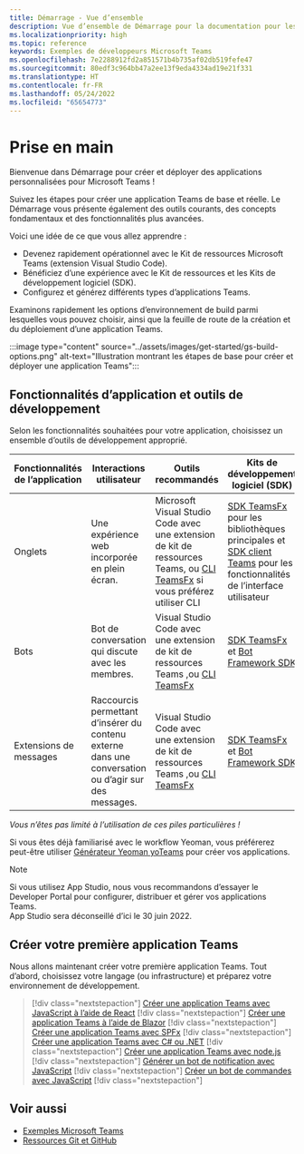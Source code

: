 ```yaml
---
title: Démarrage - Vue d’ensemble
description: Vue d’ensemble de Démarrage pour la documentation pour les développeurs Microsoft Teams
ms.localizationpriority: high
ms.topic: reference
keywords: Exemples de développeurs Microsoft Teams
ms.openlocfilehash: 7e2288912fd2a851571b4b735af02db519fefe47
ms.sourcegitcommit: 80edf3c964bb47a2ee13f9eda4334ad19e21f331
ms.translationtype: HT
ms.contentlocale: fr-FR
ms.lasthandoff: 05/24/2022
ms.locfileid: "65654773"
---
```

# <a name="get-started"></a>Prise en main

Bienvenue dans Démarrage pour créer et déployer des applications personnalisées pour Microsoft Teams !

Suivez les étapes pour créer une application Teams de base et réelle. Le Démarrage vous présente également des outils courants, des concepts fondamentaux et des fonctionnalités plus avancées.

Voici une idée de ce que vous allez apprendre :

- Devenez rapidement opérationnel avec le Kit de ressources Microsoft Teams (extension Visual Studio Code).
- Bénéficiez d’une expérience avec le Kit de ressources et les Kits de développement logiciel (SDK).
- Configurez et générez différents types d’applications Teams.

Examinons rapidement les options d’environnement de build parmi lesquelles vous pouvez choisir, ainsi que la feuille de route de la création et du déploiement d’une application Teams.

:::image type="content" source="../assets/images/get-started/gs-build-options.png" alt-text="Illustration montrant les étapes de base pour créer et déployer une application Teams":::

## <a name="app-capabilities-and-development-tools"></a>Fonctionnalités d’application et outils de développement

Selon les fonctionnalités souhaitées pour votre application, choisissez un ensemble d’outils de développement approprié.

| Fonctionnalités de l’application | Interactions utilisateur | Outils recommandés | Kits de développement logiciel (SDK) | Piles/langues technologiques |
|--------|-------------|--------|--------|--------|
| Onglets | Une expérience web incorporée en plein écran. | Microsoft Visual Studio Code avec une extension de kit de ressources Teams, ou [CLI TeamsFx](https://github.com/OfficeDev/TeamsFx/blob/dev/docs/cli/user-manual.md) si vous préférez utiliser CLI | [SDK TeamsFx](/javascript/api/@microsoft/teamsfx/?view=msteams-client-js-latest&preserve-view=true) pour les bibliothèques principales et [SDK client Teams](/javascript/api/overview/msteams-client?view=msteams-client-js-latest&preserve-view=true) pour les fonctionnalités de l’interface utilisateur | Technologie web en général, HTML, CSS et JavaScript (incl. React). |
| Bots | Bot de conversation qui discute avec les membres. | Visual Studio Code avec une extension de kit de ressources Teams ,ou [CLI TeamsFx](https://github.com/OfficeDev/TeamsFx/blob/dev/docs/cli/user-manual.md) | [SDK TeamsFx](/javascript/api/@microsoft/teamsfx/?view=msteams-client-js-latest&preserve-view=true) et [Bot Framework SDK](https://dev.botframework.com/) | Node.js, C#, Java et Python. |
| Extensions de messages | Raccourcis permettant d’insérer du contenu externe dans une conversation ou d’agir sur des messages. | Visual Studio Code avec une extension de kit de ressources Teams ,ou [CLI TeamsFx](https://github.com/OfficeDev/TeamsFx/blob/dev/docs/cli/user-manual.md) | [SDK TeamsFx](/javascript/api/@microsoft/teamsfx/?view=msteams-client-js-latest&preserve-view=true) et [Bot Framework SDK](https://dev.botframework.com/) | Node.js, C#, Java et Python. |

*Vous n’êtes pas limité à l’utilisation de ces piles particulières !*

Si vous êtes déjà familiarisé avec le workflow Yeoman, vous préférerez peut-être utiliser [Générateur Yeoman yoTeams](https://github.com/pnp/generator-teams/blob/master/docs/docs/tutorials/build-your-first-microsoft-teams-app.md) pour créer vos applications.

> [!NOTE]
> Si vous utilisez App Studio, nous vous recommandons d’essayer le Developer Portal pour configurer, distribuer et gérer vos applications Teams.<br> App Studio sera déconseillé d’ici le 30 juin 2022.

## <a name="build-your-first-teams-app"></a>Créer votre première application Teams

Nous allons maintenant créer votre première application Teams. Tout d’abord, choisissez votre langage (ou infrastructure) et préparez votre environnement de développement.

> [!div class="nextstepaction"]
> [Créer une application Teams avec JavaScript à l’aide de React](../sbs-gs-javascript.yml)
> [!div class="nextstepaction"]
> [Créer une application Teams à l’aide de Blazor](../sbs-gs-blazorupdate.yml)
> [!div class="nextstepaction"]
> [Créer une application Teams avec SPFx](../sbs-gs-spfx.yml)
> [!div class="nextstepaction"]
> [Créer une application Teams avec C# ou .NET](../sbs-gs-csharp.yml)
> [!div class="nextstepaction"]
> [Créer une application Teams avec node.js](../sbs-gs-nodejs.yml)
> [!div class="nextstepaction"]
> [Générer un bot de notification avec JavaScript](../sbs-gs-notificationbot.yml)
> [!div class="nextstepaction"]
> [Créer un bot de commandes avec JavaScript](../sbs-gs-commandbot.yml)
> [!div class="nextstepaction"]

## <a name="see-also"></a>Voir aussi

* [Exemples Microsoft Teams](https://github.com/OfficeDev/Microsoft-Teams-Samples#microsoft-teams-samples)
* [Ressources Git et GitHub](/contribute/additional-resources)
